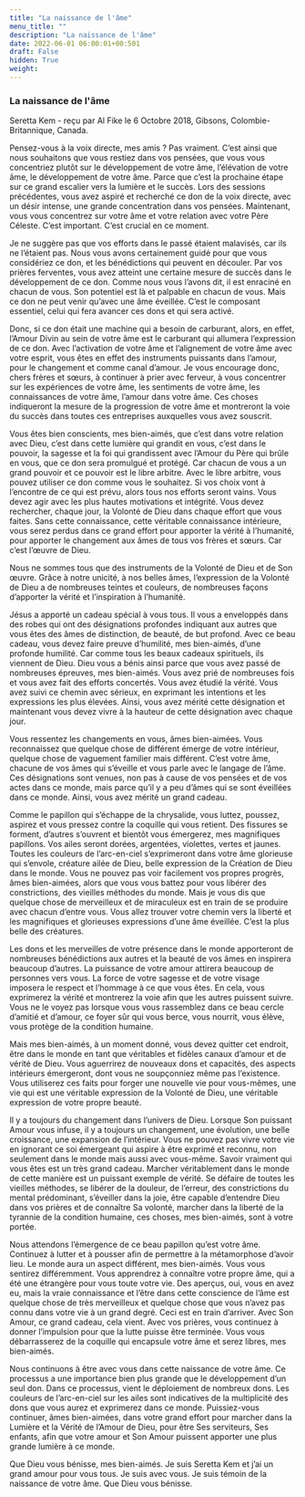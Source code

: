 ```yaml
---
title: "La naissance de l'âme"
menu_title: ""
description: "La naissance de l'âme"
date: 2022-06-01 06:00:01+00:501
draft: False
hidden: True
weight:
---
```

### La naissance de l'âme

Seretta Kem - reçu par Al Fike le 6 Octobre 2018, Gibsons, Colombie-Britannique, Canada.

Pensez-vous à la voix directe, mes amis ? Pas vraiment. C’est ainsi que nous souhaitons que vous restiez dans vos pensées, que vous vous concentriez plutôt sur le développement de votre âme, l’élévation de votre âme, le développement de votre âme. Parce que c’est la prochaine étape sur ce grand escalier vers la lumière et le succès. Lors des sessions précédentes, vous avez aspiré et recherché ce don de la voix directe, avec un désir intense, une grande concentration dans vos pensées. Maintenant, vous vous concentrez sur votre âme et votre relation avec votre Père Céleste. C’est important. C’est crucial en ce moment.

Je ne suggère pas que vos efforts dans le passé étaient malavisés, car ils ne l’étaient pas. Nous vous avons certainement guidé pour que vous considériez ce don, et les bénédictions qui peuvent en découler. Par vos prières ferventes, vous avez atteint une certaine mesure de succès dans le développement de ce don. Comme nous vous l’avons dit, il est enraciné en chacun de vous. Son potentiel est là et palpable en chacun de vous. Mais ce don ne peut venir qu’avec une âme éveillée. C’est le composant essentiel, celui qui fera avancer ces dons et qui sera activé.

Donc, si ce don était une machine qui a besoin de carburant, alors, en effet, l’Amour Divin au sein de votre âme est le carburant qui allumera l’expression de ce don. Avec l’activation de votre âme et l’alignement de votre âme avec votre esprit, vous êtes en effet des instruments puissants dans l’amour, pour le changement et comme canal d’amour. Je vous encourage donc, chers frères et sœurs, à continuer à prier avec ferveur, à vous concentrer sur les expériences de votre âme, les sentiments de votre âme, les connaissances de votre âme, l’amour dans votre âme. Ces choses indiqueront la mesure de la progression de votre âme et montreront la voie du succès dans toutes ces entreprises auxquelles vous avez souscrit.

Vous êtes bien conscients, mes bien-aimés, que c’est dans votre relation avec Dieu, c’est dans cette lumière qui grandit en vous, c’est dans le pouvoir, la sagesse et la foi qui grandissent avec l’Amour du Père qui brûle en vous, que ce don sera promulgué et protégé. Car chacun de vous a un grand pouvoir et ce pouvoir est le libre arbitre. Avec le libre arbitre, vous pouvez utiliser ce don comme vous le souhaitez.
Si vos choix vont à l’encontre de ce qui est prévu, alors tous nos efforts seront vains. Vous devez agir avec les plus hautes motivations et intégrité. Vous devez rechercher, chaque jour, la Volonté de Dieu dans chaque effort que vous faites. Sans cette connaissance, cette véritable connaissance intérieure, vous serez perdus dans ce grand effort pour apporter la vérité à l’humanité, pour apporter le changement aux âmes de tous vos frères et sœurs. Car c’est l’œuvre de Dieu.

Nous ne sommes tous que des instruments de la Volonté de Dieu et de Son œuvre. Grâce à notre unicité, à nos belles âmes, l’expression de la Volonté de Dieu a de nombreuses teintes et couleurs, de nombreuses façons d’apporter la vérité et l’inspiration à l’humanité.

Jésus a apporté un cadeau spécial à vous tous. Il vous a enveloppés dans des robes qui ont des désignations profondes indiquant aux autres que vous êtes des âmes de distinction, de beauté, de but profond. Avec ce beau cadeau, vous devez faire preuve d’humilité, mes bien-aimés, d’une profonde humilité. Car comme tous les beaux cadeaux spirituels, ils viennent de Dieu. Dieu vous a bénis ainsi parce que vous avez passé de nombreuses épreuves, mes bien-aimés. Vous avez prié de nombreuses fois et vous avez fait des efforts concertés. Vous avez étudié la vérité. Vous avez suivi ce chemin avec sérieux, en exprimant les intentions et les expressions les plus élevées. Ainsi, vous avez mérité cette désignation et maintenant vous devez vivre à la hauteur de cette désignation avec chaque jour.

Vous ressentez les changements en vous, âmes bien-aimées. Vous reconnaissez que quelque chose de différent émerge de votre intérieur, quelque chose de vaguement familier mais différent. C’est votre âme, chacune de vos âmes qui s’éveille et vous parle avec le langage de l’âme. Ces désignations sont venues, non pas à cause de vos pensées et de vos actes dans ce monde, mais parce qu’il y a peu d’âmes qui se sont éveillées dans ce monde. Ainsi, vous avez mérité un grand cadeau.

Comme le papillon qui s’échappe de la chrysalide, vous luttez, poussez, aspirez et vous pressez contre la coquille qui vous retient. Des fissures se forment, d’autres s’ouvrent et bientôt vous émergerez, mes magnifiques papillons. Vos ailes seront dorées, argentées, violettes, vertes et jaunes. Toutes les couleurs de l’arc-en-ciel s’exprimeront dans votre âme glorieuse qui s’envole, créature ailée de Dieu, belle expression de la Création de Dieu dans le monde. Vous ne pouvez pas voir facilement vos propres progrès, âmes bien-aimées, alors que vous vous battez pour vous libérer des constrictions, des vieilles méthodes du monde. Mais je vous dis que quelque chose de merveilleux et de miraculeux est en train de se produire avec chacun d’entre vous. Vous allez trouver votre chemin vers la liberté et les magnifiques et glorieuses expressions d’une âme éveillée. C’est la plus belle des créatures.

Les dons et les merveilles de votre présence dans le monde apporteront de nombreuses bénédictions aux autres et la beauté de vos âmes en inspirera beaucoup d’autres. La puissance de votre amour attirera beaucoup de personnes vers vous. La force de votre sagesse et de votre visage imposera le respect et l’hommage à ce que vous êtes. En cela, vous exprimerez la vérité et montrerez la voie afin que les autres puissent suivre. Vous ne le voyez pas lorsque vous vous rassemblez dans ce beau cercle d’amitié et d’amour, ce foyer sûr qui vous berce, vous nourrit, vous élève, vous protège de la condition humaine.

Mais mes bien-aimés, à un moment donné, vous devez quitter cet endroit, être dans le monde en tant que véritables et fidèles canaux d’amour et de vérité de Dieu. Vous aguerrirez de nouveaux dons et capacités, des aspects intérieurs émergeront, dont vous ne soupçonniez même pas l’existence. Vous utiliserez ces faits pour forger une nouvelle vie pour vous-mêmes, une vie qui est une véritable expression de la Volonté de Dieu, une véritable expression de votre propre beauté.

Il y a toujours du changement dans l’univers de Dieu. Lorsque Son puissant Amour vous infuse, il y a toujours un changement, une évolution, une belle croissance, une expansion de l’intérieur. Vous ne pouvez pas vivre votre vie en ignorant ce soi émergeant qui aspire à être exprimé et reconnu, non seulement dans le monde mais aussi avec vous-même. Savoir vraiment qui vous êtes est un très grand cadeau. Marcher véritablement dans le monde de cette manière est un puissant exemple de vérité. Se défaire de toutes les vieilles méthodes, se libérer de la douleur, de l’erreur, des constrictions du mental prédominant, s’éveiller dans la joie, être capable d’entendre Dieu dans vos prières et de connaître Sa volonté, marcher dans la liberté de la tyrannie de la condition humaine, ces choses, mes bien-aimés, sont à votre portée.

Nous attendons l’émergence de ce beau papillon qu’est votre âme. Continuez à lutter et à pousser afin de permettre à la métamorphose d’avoir lieu. Le monde aura un aspect différent, mes bien-aimés. Vous vous sentirez différemment. Vous apprendrez à connaître votre propre âme, qui a été une étrangère pour vous toute votre vie. Des aperçus, oui, vous en avez eu, mais la vraie connaissance et l’être dans cette conscience de l’âme est quelque chose de très merveilleux et quelque chose que vous n’avez pas connu dans votre vie à un grand degré. Ceci est en train d’arriver. Avec Son Amour, ce grand cadeau, cela vient. Avec vos prières, vous continuez à donner l’impulsion pour que la lutte puisse être terminée. Vous vous débarrasserez de la coquille qui encapsule votre âme et serez libres, mes bien-aimés.

Nous continuons à être avec vous dans cette naissance de votre âme. Ce processus a une importance bien plus grande que le développement d’un seul don. Dans ce processus, vient le déploiement de nombreux dons. Les couleurs de l’arc-en-ciel sur les ailes sont indicatives de la multiplicité des dons que vous aurez et exprimerez dans ce monde. Puissiez-vous continuer, âmes bien-aimées, dans votre grand effort pour marcher dans la Lumière et la Vérité de l’Amour de Dieu, pour être Ses serviteurs, Ses enfants, afin que votre amour et Son Amour puissent apporter une plus grande lumière à ce monde.

Que Dieu vous bénisse, mes bien-aimés. Je suis Seretta Kem et j’ai un grand amour pour vous tous. Je suis avec vous. Je suis témoin de la naissance de votre âme. Que Dieu vous bénisse.
